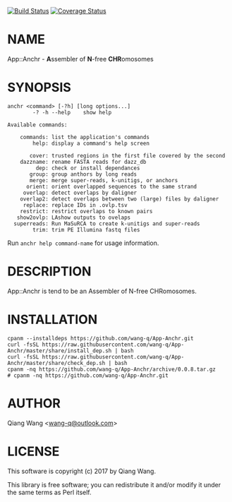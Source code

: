 [![Build Status](https://travis-ci.org/wang-q/App-Anchr.svg?branch=master)](https://travis-ci.org/wang-q/App-Anchr) [![Coverage Status](http://codecov.io/github/wang-q/App-Anchr/coverage.svg?branch=master)](https://codecov.io/github/wang-q/App-Anchr?branch=master)
# NAME

App::Anchr - **A**ssembler of **N**-free **CHR**omosomes

# SYNOPSIS

    anchr <command> [-?h] [long options...]
            -? -h --help    show help

    Available commands:

        commands: list the application's commands
            help: display a command's help screen

           cover: trusted regions in the first file covered by the second
        dazzname: rename FASTA reads for dazz_db
             dep: check or install dependances
           group: group anthors by long reads
           merge: merge super-reads, k-unitigs, or anchors
          orient: orient overlapped sequences to the same strand
         overlap: detect overlaps by daligner
        overlap2: detect overlaps between two (large) files by daligner
         replace: replace IDs in .ovlp.tsv
        restrict: restrict overlaps to known pairs
       show2ovlp: LAshow outputs to ovelaps
      superreads: Run MaSuRCA to create k-unitigs and super-reads
            trim: trim PE Illumina fastq files

Run `anchr help command-name` for usage information.

# DESCRIPTION

App::Anchr is tend to be an Assembler of N-free CHRomosomes.

# INSTALLATION

    cpanm --installdeps https://github.com/wang-q/App-Anchr.git
    curl -fsSL https://raw.githubusercontent.com/wang-q/App-Anchr/master/share/install_dep.sh | bash
    curl -fsSL https://raw.githubusercontent.com/wang-q/App-Anchr/master/share/check_dep.sh | bash
    cpanm -nq https://github.com/wang-q/App-Anchr/archive/0.0.8.tar.gz
    # cpanm -nq https://github.com/wang-q/App-Anchr.git

# AUTHOR

Qiang Wang &lt;wang-q@outlook.com>

# LICENSE

This software is copyright (c) 2017 by Qiang Wang.

This library is free software; you can redistribute it and/or modify
it under the same terms as Perl itself.
